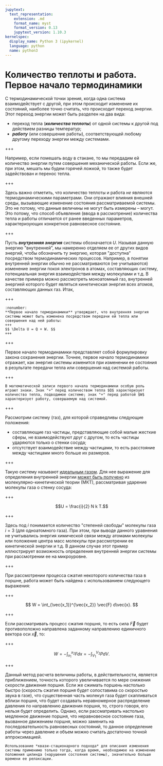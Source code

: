 ```yaml
---
jupytext:
  text_representation:
    extension: .md
    format_name: myst
    format_version: 0.13
    jupytext_version: 1.10.3
kernelspec:
  display_name: Python 3 (ipykernel)
  language: python
  name: python3
---
```


<a id='pvt-td-heat_and_work'></a>
# Количество теплоты и работа. Первое начало термодинамики
С термодинамической точки зрения, когда одна система взаимодействует с другой, при этом происходит изменение их состояний, наиболее точно считать, что происходит переход энергии. Этот переход энергии может быть разделен на два вида:
* переход тепла (***количества теплоты***) от одной системы к другой под действием разницы температур;
* ***работу*** (или совершение работы), соответствующей любому другому переходу энергии между системами.

+++

Например, если помешать воду в стакане, то мы передадим ей количество энергии путем совершения механической работы. Если же, при этом, мешать мы будем горячей ложкой, то также будет задействован и перенос тепла.

+++

Здесь важно отметить, что количество теплоты и работа *не* являются термодинамическими параметрами. Они отражают влияния внешней среды, вызывающие изменение состояния рассматриваемой системы. Это не потому, что данные величины не могут быть измерены – могут. Это потому, что способ объявления (ввода в рассмотрение) количества тепла и работы отличается от ранее введенных параметров, характеризующих конкретное равновесное состояние.

+++

Пусть ***внутренняя энергия*** системы обозначается $U$. Называя данную энергию "внутренней", мы намеренно отделяем ее от других видов энергий, чтобы обозначить ту энергию, которая "доступна" посредством термодинамических процессов. Например, в понятии внутренней энергии обычно не рассматриваются (не учитываются) изменение энергии покоя электронов в атомах, составляющих систему, потенциальная энергия взаимодействия между молекулами и т.д. В качестве примера можно рассмотреть моноатомный газ, внутренней энергией которого будет являться кинетическая энергия всех атомов, составляющих данных газ. Итак,

+++

<a id='pvt-td-heat_and_work-first_law'></a>
```{prf:постулат}
:nonumber:
**Первое начало термодинамики** утверждает, что внутренняя энергия системы может быть изменена посредством передачи ей тепла или совершения над ней работы:
+++
$$ \Delta U = Q + W. $$
+++
```

+++

Первое начало термодинамики представляет собой формулировку закона сохранения энергии. Точнее, первое начало термодинамики отражает, как энергия системы изменится при изменении ее состояния в результате передачи тепла или совершения над системой работы.

+++

```{admonition} NB
В математической записи первого начала термодинамики особую роль играют знаки. Знак "+" перед количеством тепла $Q$ характеризует количество тепла, подводимое системе; знак "+" перед работой $W$ характеризует работу, совершаемую над системой.
```

+++

Рассмотрим систему (газ), для которой справедливы следующие положения:
* составляющие газ частицы, представляющие собой малые жесткие сферы, не взаимодействуют друг с другом, то есть частицы ударяются только о стенки сосуда;
* отсутствует взаимодействие между частицами, то есть расстояние между частицами много больше их размеров.

+++

Такую систему называют [идеальным газом](https://en.wikipedia.org/wiki/Ideal_gas#Classical_thermodynamic_ideal_gas). Для нее выражение для определения внутренней энергии [может быть получено](https://en.wikipedia.org/wiki/Ideal_gas_law#Kinetic_theory) из молекулярно-кинетической теории (МКТ), рассматривая ударение молекулы газа о стенку сосуда:

+++

$$U = \frac{i}{2} N k T.$$

+++

Здесь под $i$ понимается количество "степеней свободы" молекулы газа $i = 3$ (для одноатомного газа). При этом, при выводе данного уравнения не учитывались энергия химической связи между атомами молекулы или положение центра масс молекулы при рассмотрении ее кинетической энергии и т.д. В данном случае этот пример иллюстрирует возможность определения внутренней энергии системы при рассмотрении ее на микроуровне.

+++

При рассмотрении процесса сжатия некоторого количества газа в поршне, работа может быть найдена с использованием следующего выражения:

+++

$$ W = \int_{\vec{x_1}}^{\vec{x_2}} \vec{F} d\vec{x}. $$

+++

Если рассматривать процесс сжатия поршня, то есть сила $\vec{F}$ будет противоположно направлена заданному направлению единичного вектора оси $\vec{x}$, то:

+++

$$ W = - \int_{x_1}^{x_2} F dx = - \int_{V_1}^{V_2} P dV. $$

+++

Данный метод расчета величины работы, в действительности, является приближением, точность которого увеличивается по мере снижения скорости движения поршня. Если же сжимать поршень настолько быстро (скорость сжатия поршня будет сопоставима со скоростью звука в газе), что существенная часть молекул газа будет скапливаться вблизи поршня, что будет создавать неравномерное распределение давления по направлению движения поршня, то, строго говоря, его нельзя будет определить. Однако, если рассматривать настолько медленное движение поршня, что неравновесное состояние газа, вызванное движением поршня, можно заменить на последовательность равновесных состояний, то данное определение работы через давление и объем можно считать достаточно точной аппроксимацией.

```{admonition} NB
Использование *квази-стационарного подхода* для описания изменения системы применимо только тогда, когда время, необходимое на изменение положения цилинда (нарушения состояния системы), значительно больше времени ее релаксации.
```
